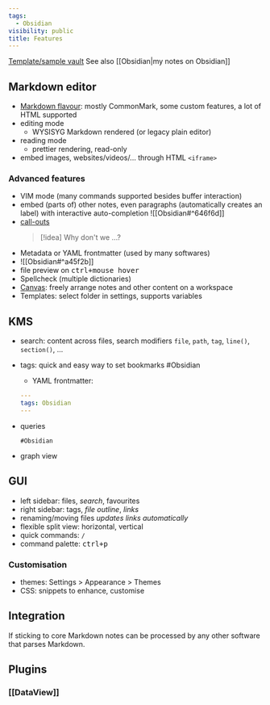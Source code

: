 ```yaml
---
tags:
  - Obsidian
visibility: public
title: Features
---
```

[Template/sample vault]()
See also [[Obsidian|my notes on Obsidian]]

## Markdown editor

- [Markdown flavour](https://help.obsidian.md/Editing+and+formatting/Obsidian+Flavored+Markdown): mostly CommonMark, some custom features, a lot of HTML supported
- editing mode
    - WYSISYG Markdown rendered (or legacy plain editor)
- reading mode
    - prettier rendering, read-only
- embed images, websites/videos/... through HTML `<iframe>`

### Advanced features

- VIM mode (many commands supported besides buffer interaction)
- embed (parts of) other notes, even paragraphs (automatically creates an label) with interactive auto-completion ![[Obsidian#^646f6d]]
- [call-outs](https://help.obsidian.md/Editing+and+formatting/Callouts#Supported+types)
  > [!idea] Why don't we ...?
- Metadata or YAML frontmatter (used by many softwares)
- ![[Obsidian#^a45f2b]]
- file preview on <kbd>ctrl+mouse hover</kbd>
- Spellcheck (multiple dictionaries)
- [Canvas](https://obsidian.md/canvas): freely arrange notes and other content on a workspace
- Templates: select folder in settings, supports variables

## KMS

- search: content across files, search modifiers `file`, `path`, `tag`, `line()`, `section()`, ...
- tags: quick and easy way to set bookmarks #Obsidian
    - YAML frontmatter:

  ```yaml
  ---
  tags: Obsidian
  ---
  ```

- queries

  ```query
  #Obsidian
  ```

- graph view

## GUI

- left sidebar: files, *search*, favourites
- right sidebar: tags, *file outline*, *links*
- renaming/moving files *updates links automatically*
- flexible split view: horizontal, vertical
- quick commands: `/`
- command palette: <kbd>ctrl+p</kbd>

### Customisation

- themes: Settings > Appearance > Themes
- CSS: snippets to enhance, customise

## Integration

If sticking to core Markdown notes can be processed by any other software that parses Markdown.

## Plugins

### [[DataView]]
